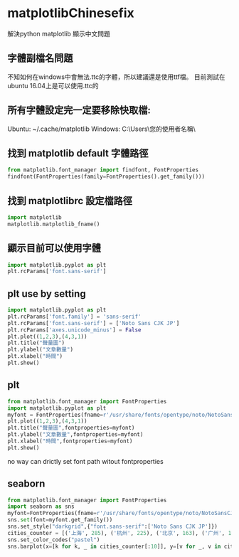 # matplotlibChinesefix
解決python matplotlib 顯示中文問題

## 字體副檔名問題
不知如何在windows中會無法.ttc的字體，所以建議還是使用ttf檔。
目前測試在ubuntu 16.04上是可以使用.ttc的


## 所有字體設定完一定要移除快取檔:
Ubuntu: ~/.cache/matplotlib
Windows: C:\Users\您的使用者名稱\

## 找到  matplotlib default 字體路徑
```python
from matplotlib.font_manager import findfont, FontProperties  
findfont(FontProperties(family=FontProperties().get_family())) 
```

## 找到 matplotlibrc 設定檔路徑
```python
import matplotlib 
matplotlib.matplotlib_fname()
```

## 顯示目前可以使用字體
```python
import matplotlib.pyplot as plt 
plt.rcParams['font.sans-serif']
```

## plt use by setting
```python
import matplotlib.pyplot as plt 
plt.rcParams['font.family'] = 'sans-serif'
plt.rcParams['font.sans-serif'] = ['Noto Sans CJK JP']  
plt.rcParams['axes.unicode_minus'] = False 
plt.plot((1,2,3),(4,3,1)) 
plt.title("聲量圖") 
plt.ylabel("文章數量") 
plt.xlabel("時間")  
plt.show()
```

## plt 
```python
from matplotlib.font_manager import FontProperties
import matplotlib.pyplot as plt 
myfont = FontProperties(fname=r'/usr/share/fonts/opentype/noto/NotoSansCJK-Black.ttc')
plt.plot((1,2,3),(4,3,1)) 
plt.title("聲量圖",fontproperties=myfont) 
plt.ylabel("文章數量",fontproperties=myfont) 
plt.xlabel("時間",fontproperties=myfont)  
plt.show()
```

no way can drictly set font path witout fontproperties 

## seaborn
```python
from matplotlib.font_manager import FontProperties
import seaborn as sns
myfont=FontProperties(fname=r'/usr/share/fonts/opentype/noto/NotoSansCJK-Black.ttc',size=14)
sns.set(font=myfont.get_family())
sns.set_style("darkgrid",{"font.sans-serif":['Noto Sans CJK JP']})
cities_counter = [('上海', 285), ('杭州', 225), ('北京', 163), ('广州', 136), ('南京', 130), ('武汉', 124), ('深圳', 88), ('温州', 67), ('苏州', 66), ('宁波', 45)] 
sns.set_color_codes("pastel") 
sns.barplot(x=[k for k, _ in cities_counter[:10]], y=[v for _, v in cities_counter[:10]])
```
